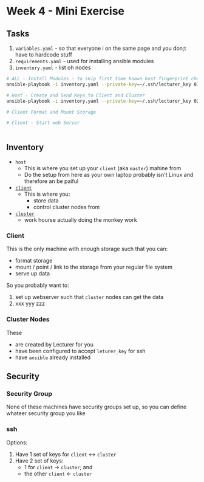 # Week 4 - Mini Exercise

## Tasks
1. `variables.yaml` - so that everyone i on the same page and you don;t have to hardcode stuff
1. `requirements.yaml` - used for installing ansible modules
1. `inventory.yaml` - list oh nodes
```bash
# ALL - Install Modules - to skip first time known host fingerprint checks
ansible-playbook -i inventory.yaml --private-key=~/.ssh/lecturer_key 01_install_modules.yaml --ssh-common-args='-o StrictHostKeyChecking=no'

# Host - Create and Send Keys to Client and Cluster
ansible-playbook -i inventory.yaml --private-key=~/.ssh/lecturer_key 02_03_create_keys.yaml

# Client Format and Mount Storage

# Client - Start web Server
```
```bash
```

## Inventory
- `host`
  - This is where you set up your `client` (aka `master`) mahine from
  - Do the setup from here as your own laptop probably isn't Linux and therefore an be paiful
- [`client`](#client)
  - This is where you:
    - store data
    - control cluster nodes from
- [`cluster`](#cluster)
  - work hourse actually doing the monkey work

### <a name="client"></a> Client
This is the only machine with enough storage such that you can:
- format storage
- mount / point / link to the storage from your regular file system
- serve up data

So you probably want to:
1. set up webserver such that `cluster` nodes can get the data
1. xxx yyy zzz


### <a name="cluster"></a> Cluster Nodes
These
- are created by Lecturer for you
- have been configured to accept `leturer_key` for ssh
- have `ansible` already installed

## Security
### Security Group
None of these machines have security groups set up, so you can define whateer security group you like
### ssh
Options:
1. Have 1 set of keys for `client` <-> `cluster`
1. Have 2 set of keys:
    - 1 for `client` -> `cluster`; and
    - the other `client` <- `cluster`